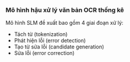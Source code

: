 ### Mô hình hậu xử lý văn bản OCR thống kê
Mô hình SLM đề xuất bao gồm 4 giai đoạn xử lý:
- Tách từ (tokenization)
- Phát hiện lỗi (error detection)
- Tạo từ sửa lỗi (candidate generation)
- Sửa lỗi (error correction)
